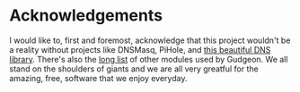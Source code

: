 # Acknowledgements

I would like to, first and foremost, acknowledge that this project wouldn't be a reality without projects like DNSMasq, PiHole, and [this beautiful DNS library](https://github.com/miekg/dns). There's also the [long list](go.mod) of other modules used by Gudgeon. We all stand on the shoulders of giants and we are all very greatful for the amazing, free, software that we enjoy everyday.